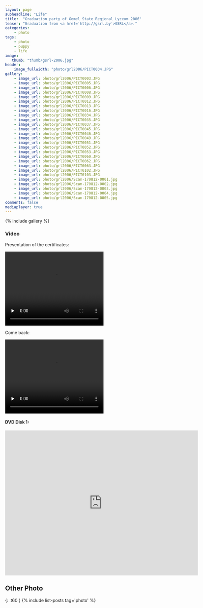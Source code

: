 ```yaml
---
layout: page
subheadline: "Life"
title:  "Graduation party of Gomel State Regional Lyceum 2006"
teaser: "Graduation from <a href='http://gsrl.by'>GSRL</a>."
categories:
    - photo
tags:
    - photo
    - puppy
    - life
image:
   thumb: "thumb/gsrl-2006.jpg"
header:
    image_fullwidth: "photo/grl2006/PICT0034.JPG"
gallery:
    - image_url: photo/grl2006/PICT0003.JPG
    - image_url: photo/grl2006/PICT0005.JPG
    - image_url: photo/grl2006/PICT0006.JPG
    - image_url: photo/grl2006/PICT0008.JPG
    - image_url: photo/grl2006/PICT0009.JPG
    - image_url: photo/grl2006/PICT0012.JPG
    - image_url: photo/grl2006/PICT0013.JPG
    - image_url: photo/grl2006/PICT0016.JPG
    - image_url: photo/grl2006/PICT0034.JPG
    - image_url: photo/grl2006/PICT0035.JPG
    - image_url: photo/grl2006/PICT0037.JPG
    - image_url: photo/grl2006/PICT0045.JPG
    - image_url: photo/grl2006/PICT0046.JPG
    - image_url: photo/grl2006/PICT0049.JPG
    - image_url: photo/grl2006/PICT0051.JPG
    - image_url: photo/grl2006/PICT0052.JPG
    - image_url: photo/grl2006/PICT0053.JPG
    - image_url: photo/grl2006/PICT0060.JPG
    - image_url: photo/grl2006/PICT0062.JPG
    - image_url: photo/grl2006/PICT0063.JPG
    - image_url: photo/grl2006/PICT0102.JPG
    - image_url: photo/grl2006/PICT0103.JPG
    - image_url: photo/grl2006/Scan-170812-0001.jpg
    - image_url: photo/grl2006/Scan-170812-0002.jpg
    - image_url: photo/grl2006/Scan-170812-0003.jpg
    - image_url: photo/grl2006/Scan-170812-0004.jpg
    - image_url: photo/grl2006/Scan-170812-0005.jpg
comments: false
mediaplayer: true
---
```


{% include gallery %}


### Video 

Presentation of the certificates:

<video src="{{ site.urlimg }}photo/grl2006/PICT0032.mp4" type="video/mp4" controls="controls" preload="none" width="320" height="240"></video>


Come back:

<video src="{{ site.urlimg }}photo/grl2006/PICT0044.mp4" type="video/mp4" controls="controls" preload="none" width="320" height="240"></video>



#### DVD Disk 1:

<iframe width="627" height="470" src="https://www.youtube.com/embed/2OdHHNpMuZw" frameborder="0" allowfullscreen></iframe>




## Other Photo
{: .t60 }
{% include list-posts tag='photo' %}
